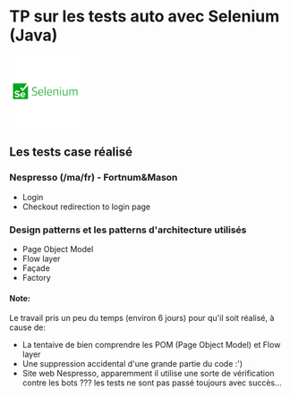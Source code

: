# TP sur les tests auto avec Selenium (Java)

<img width="128" alt="selenium logo" src="selenium-logo.png">

## Les tests case réalisé

### Nespresso (/ma/fr) - Fortnum&Mason
- Login
- Checkout redirection to login page

### Design patterns et les patterns d'architecture utilisés

- Page Object Model
- Flow layer
- Façade
- Factory

#### Note:

Le travail pris un peu du temps (environ 6 jours) pour qu'il soit réalisé, à cause de:
- La tentaive de bien comprendre les POM (Page Object Model) et Flow layer
- Une suppression accidental d'une grande partie du code :')
- Site web Nespresso, apparemment il utilise une sorte de vérification contre les bots ??? les tests ne sont pas passé toujours avec succès...